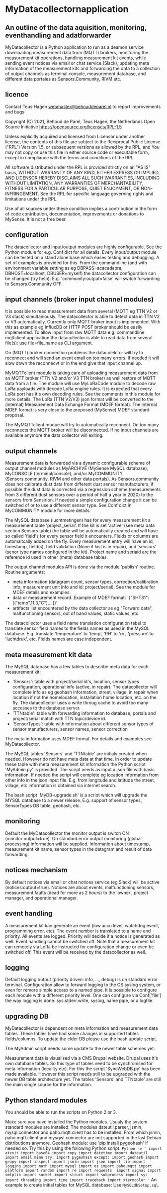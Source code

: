 # MyDatacollectornapplication
## An outline of the data aquisition, monitoring, eventhandling and adatforwarder
MyDatacollector is a Python application to run as a deamon service downloading measurement data from (MQTT) brokers, monitoring the measurement kit operations, handling measurement kit events, while sending event notices via email or chat service (Slack), updating meta information of the measurement kits and forwarding the data to a collection of output channels as terminal console, measurement database, and different data portales as Sensors.Community, RIVM etc.

## licence
Contact Teus Hagen webmaster@behouddeparel.nl to report improvements and bugs

Copyright (C) 2021, Behoud de Parel, Teus Hagen, the Netherlands
Open Source Initiative  https://opensource.org/licenses/RPL-1.5

   Unless explicitly acquired and licensed from Licensor under another
   license, the contents of this file are subject to the Reciprocal Public
   License ("RPL") Version 1.5, or subsequent versions as allowed by the RPL,
   and You may not copy or use this file in either source code or executable
   form, except in compliance with the terms and conditions of the RPL.

   All software distributed under the RPL is provided strictly on an "AS
   IS" basis, WITHOUT WARRANTY OF ANY KIND, EITHER EXPRESS OR IMPLIED, AND
   LICENSOR HEREBY DISCLAIMS ALL SUCH WARRANTIES, INCLUDING WITHOUT
   LIMITATION, ANY WARRANTIES OF MERCHANTABILITY, FITNESS FOR A PARTICULAR
   PURPOSE, QUIET ENJOYMENT, OR NON-INFRINGEMENT. See the RPL for specific
  language governing rights and limitations under the RPL.

Use of all sources under these condition implies a contribution in the form of code contribution, documentation, improvements or donations to MySense.
It is not a free beer.

## configuration
The datacollector and input/output modules are highly configurable.
See the Python module for e.g. Conf dict for all details.
Every input/output module can be tested on a stand alone base which eases testing and debugging. A set of examples is provided for this.
From the commandline (and with environment variable setting as
eg DBPASS=acacadabra, DBHOST=localhost, DBUSER=myself)
the datacollector configuration can be changed (try help).
E.g. 'community:output=false' will switch forwarding to Sensors.Community OFF.

## input channels (broker input channel modules)
It is possible to read measurement data from several (MQTT eg TTN V2 or V3 stack) simultaniously. The datacollector is able to detect data in TTN V2 or V3 automatically. Currently only MQTT broker input is implemented. With this as example eg InfluxDB or HTTP POST broker should be easily implemented.
To allow input from raw MQTT data e.g. commandline mqttclient application the datacollector is able to read data from several file(s): use file=file_name as CLI argument.

On (MQTT) broker connection problems the datacolelctor will try to reconnect and will send an event email on too many errors. If needed it will slow down the reconnecvt or in the end give that input channel up.

MyMQTTclient module is taking care of uploading measurement data from an MQTT broker (TTN V2 and/or V3 TTN broker) as well restore of MQTT data from a file. The module will use MyLoRaCode module to decode raw LoRa payloads with decode LoRa engine rules.
It is expected that every LoRa port has it's own decoding rules. See the comments in this module for more details.
The LoRa (TTN V2/V3) json format will be converted to the (internal) Measurement Data Echange Format (MDEF format). The internal MDEF format is very close to the proposed (MySense) MDEF standard proposal.

The MyMQTTclient modue will try to automatically reconnect. On too many reconnects the MQTT broker will be disconnected. If no input channels are available anymore the data collector will exiting.

## output channels
Measurement data is forwarded via a dynamic configurable scheme of output channel modules as MyARCHIVE (MySense MySQL database), MyCONSOLE (terminal/console), and/or MyCOMMUNITY (Sensors.community, RIVM and other data portals).
As Sensors.community does not calibrate dust data from different dust sensor manufacturers, if possible the dust data is corrected via a regression scheme (measurements from 3 different dust sensors over a period of half a year in 2020) to the sensors from Sensirion. If needed a simple configuration change it can be switched of or to use a different sensor type. See Conf dict in MyCOMMUNITY module for more details.

The MySQL database (luchtmetingen) has for every measurement kit a measurement table 'project_serial'. If the kit is set 'active' (see meta data section Sensors table) the table will be automatically created and will have so called 'field's for every sensor field it encounters. Fields or columns are automaitcally added on the fly. Every measurement entry will have an id, timestamp, field(s), field validation (None if kist is in repair), and 'sensors' (senor type names configured in the kit).
Project name and seriaid are the reference id used in other (meta) database tables.

The output channel modules API is done via the module 'publish' routine.
Routine arguments:
- meta information (datagram count, sensor types, correction/calibration info, measurement unit info and id: project/serial). See the module for MDEF details and examples.
- data or measurement record. Example of MDEF format: `{"SHT31": [("temp",11.3,"C"),...]}'
- artifacts list encountered by the data collector as eg "Forward data", malfunctioning sensors, out of band values, static values, etc.

The datacollector uses a field name translation configuration tabel to translate sensor field names to the fields names as used in the MySQL database. E.g. translate 'temperature' to 'temp', 'RH' to 'rv', 'pressure' to 'luchtdruk', etc. Fields names are case independent.

## meta measurement kit data
The MySQL database has a few tables to describe meta data for each measurement kit:
- 'Sensors': table with project/serial id's, location, sensor types configuration, operational info (active, in repair). The datacollector will complete info as eg geohash information, street, village, in repair when location if not the homelocation, installation home location, etc. on the fly. The datacollector uses a write throug cache to avoid too many accesses to the database server.
- 'TTNtable': table with forwarding information to database, portals and project/serial match with TTN topic/device id.
- 'SensorTypes': table with information about different sensor types of sensor manufacturers, sensor names, sensor correction

The meta in formation uses MDEF format. For details and examples see MyDatacollector.

The MySQL tables 'Sensors' and 'TTNtable' are initialy created when needed. However do not have meta data at that time. In order to update these table with meta measurement kit information the Python script 'MyAdmin.py' is provided. The script needs as input a json file with basic information. If needed the script will complete eg location information from other info in the json input file. E.g. from longitude and latitude the street, village, etc information is obtained via internet search.

The bash script 'MyDB-upgrade.sh' is a scriot which will upgrade the MYSQL database to a newer release. E.g. support of sensor types, SensorTypes DB table, geohash, etc.

## monitoring
Default the MyDatacollector the monitor output is switch ON (monitor:output=true).
On standard error output monitoring (global processing) information will be supplied.
Information about timestamp, measurement kit name, sensor types in the datagram and result of data forwarding.

## notices mechanism
By default notices via email or chat notices service (eg Slack) will be active (notices:output=true).
Notices are about events, malfunctioning sensors, measurement faults (dead for more as 2 hours) to the 'owner', project manager, and operational manager.

## event handling
A measurement kit kan generate an event (low accu level, watchdog event, programming error, etc). The event number is translated to a name and priority. All events are logged. Priority will decide if a notice is generated as well. Event handling cannot be switched off.
Note that a measurement kit can remotely via LoRa be instructed for configuration change or even be switched off. This event will be received by the datacollector as well.

## logging
Default logging output (priority driven: info, ..., debug) is on standard error terminal. Configuration allow to forward logging to the OS syslog system, or even for remore simple access to a named pipe.
It is possible to configure each module with a different priority level.
One can configure via Conf['file'] the way logging is done: sys.stderr.write, syslog, name pipe, or a logfile.

## upgrading DB
MyDatacollector is dependent on meta information and measurement data tables.
These tables have had some changes in supported tables fields/columns. 
To update the elder DB please use the bash update script.

The MyAdmin script needs some update to the newer table schemes yet.

Measurement data is visualised via a CMS Drupal website. Drupal uses it's own database tables. So this type of tables need to be synchronised for meta information (locality etc). For this the script 'SyncWebDB.py' has been made available. However this script needs still to be upgraded with the newer DB table architecture yet.
The tables 'Sensors' and TTNtable' are still the main single source for the information.

## Python standard modules
You should be able to run the scripts on Python 2 or 3.

Make sure you have installed the Python modules.
Usualy the system standard modules are installed.  The modules dateutil.parser, jsmin, mysql.connector and paho.mqtt.client has to be installed.
From which jsmin, paho.mqtt.client and mysqwl.connector are not supported in the last Debian distributions anymore.
Geohash module: use 'pip install pygeohash' if needed so.
Try this by using the following Python script.
` Python -e '
import atexit
import base64
import copy
import datetime
import dateutil
import email.mime
try: import pygeohash
except: import geohash
import geopy
import inspect
import jsmin
import json
import lib
import logging
import math
import mysql
import os
import paho.mqtt
import platform
import random
import re
import requests 
import signal
import smtplib
import socket
import struct
import subprocess
import sys
import threading
import time
import traceback
import xtermcolor
'
`
An example to create initial tables for MySQL database: Use  `MySQLdbSetup.sql`.
